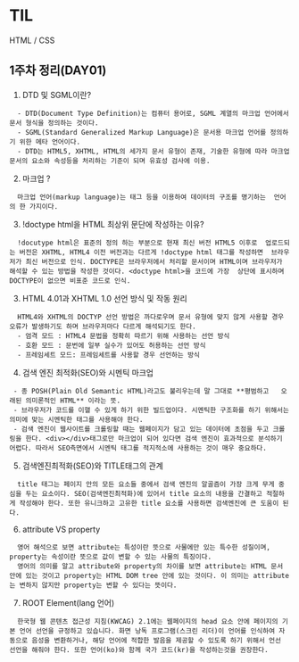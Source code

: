 # TIL 
HTML / CSS

## 1주차 정리(DAY01)

#### <!doctype html>
1. DTD 및 SGML이란? 
  ``` 
    - DTD(Document Type Definition)는 컴퓨터 용어로, SGML 계열의 마크업 언어에서 문서 형식을 정의하는 것이다.
    - SGML(Standard Generalized Markup Language)은 문서용 마크업 언어를 정의하기 위한 메타 언어이다. 
    - DTD는 HTML5, XHTML, HTML의 세가지 문서 유형이 존재, 기술한 유형에 따라 마크업 문서의 요소와 속성등을 처리하는 기준이 되며 유효성 검사에 이용. 
  ```
2. 마크업 ?
  ```
    마크업 언어(markup language)는 태그 등을 이용하여 데이터의 구조를 명기하는  언어의 한 가지이다.
  ```

3. !doctype html을 HTML 최상위 문단에 작성하는 이유? 
  ``` 
    !docutype html은 표준의 정의 하는 부분으로 현재 최신 버전 HTML5 이후로  업로드되는 버전은 XHTML, HTML4 이전 버전과는 다르게 !doctype html 태그를 작성하면  브라우저가 최신 버전으로 인식. DOCTYPE은 브라우저에서 처리할 문서이며 HTML이며 브라우저가 해석할 수 있는 방법을 작성한 것이다. <doctype html>을 코드에 가장  상단에 표시하며 DOCTYPE이 없으면 비표준 코드로 인식. 
  ```

3. HTML 4.01과 XHTML 1.0 선언 방식 및 작동 원리
  ```
    HTML4와 XHTML의 DOCTYP 선언 방법은 까다로우며 문서 유형에 맞지 않게 사용할 경우 오류가 발생하기도 하며 브라우저마다 다르게 해석되기도 한다. 
    - 엄격 모드 : HTML4 문법을 정확히 따르기 위해 사용하는 선언 방식
    - 호환 모드 : 문번에 일부 실수가 있어도 허용하는 선언 방식
    - 프레임세트 모드: 프레임세트를 사용할 경우 선언하는 방식
  ```

4. 검색 엔진 최적화(SEO)와 시멘틱 마크업
  ```
   - 종 POSH(Plain Old Semantic HTML)라고도 불리우는데 말 그대로 **평범하고   오래된 의미론적인 HTML** 이라는 뜻.
   - 브라우저가 코드를 이핼 수 있게 하기 위한 빌드업이다. 시멘틱한 구조화를 하기 위해서는 의미에 맞는 시멘틱한 태그를 사용해야 한다. 
   - 검색 엔진이 웹사이트를 크롤링할 때는 웹페이지가 담고 있는 데이터에 초점을 두고 크롤링을 한다. <div></div>태그로만 마크업이 되어 있다면 검색 엔진이 효과적으로 분석하기 어렵다. 따라서 SEO측면에서 시멘틱 태그를 적지적소에 사용하는 것이 매우 중요하다. 
  ```

5. 검색엔진최적화(SEO)와 TITLE태그의 관계
  ```
    title 태그는 페이지 안의 모든 요소들 중에서 검색 엔진의 알골즘이 가장 크게 무게 중심을 두는 요소이다. SEO(검색엔진최적화)에 있어서 title 요소의 내용을 간결하고 적절하게 작성해야 한다. 또한 유니크하고 고유한 title 요소를 사용하면 검색엔진에 큰 도움이 된다.
  ```  

6. attribute VS property
  ```
    영어 해석으로 보면 attribute는 특성이란 뜻으로 사물에만 있는 특수한 성질이며, property는 속성이란 뜻으로 값이 변할 수 있는 사물의 특징이다.
    영어의 의미를 알고 attribute와 property의 차이를 보면 attribute는 HTML 문서 안에 있는 것이고 property는 HTML DOM tree 안에 있는 것이다. 이 의미는 attribute는 변하지 않지만 property는 변할 수 있다는 뜻이다.
  ```


7. ROOT Element(lang 언어)
  ```
    한국형 웹 콘텐츠 접근성 지침(KWCAG) 2.1에는 웹페이지의 head 요소 안에 페이지의 기본 언어 선언을 규정하고 있습니다. 화면 낭독 프로그램(스크린 리더)이 언어를 인식하여 자동으로 음성을 변환하거나, 해당 언어에 적합한 발음을 제공할 수 있도록 하기 위해서 언선 선언을 해줘야 한다. 또한 언어(ko)와 함께 국가 코드(kr)을 작성하는것을 권장한다.
  ```

<!-- 
## abbr: 약어/ 약자 
## select: 

## web 3단, 4단 사용 

** 3단: header main footer **
** 4단: 헤더 네비게이션 메인(콘텐츠) 푸터 **

** 3단에도 여러번 나누기 가능!! **

** aside요소는 사라져도 메인에 영향이 없으면 aside요소로 작성 가능 **

** 슬로건 단계 **

** 전체를 그루핑/div로 사용 **

!! 검색 단계에서 

** artcie vs section -->
